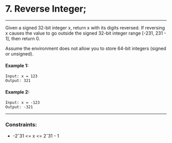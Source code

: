 # 7. Reverse Integer;

---
Given a signed 32-bit integer x, return x with its digits reversed. If reversing x causes the value to go outside the signed 32-bit integer range [-231, 231 - 1], then return 0.

Assume the environment does not allow you to store 64-bit integers (signed or unsigned).
#### Example 1:
```
Input: x = 123
Output: 321
```
#### Example 2:
```
Input: x = -123
Output: -321
```

---
### Constraints:

- -2ˆ31 <= x <= 2ˆ31 - 1
